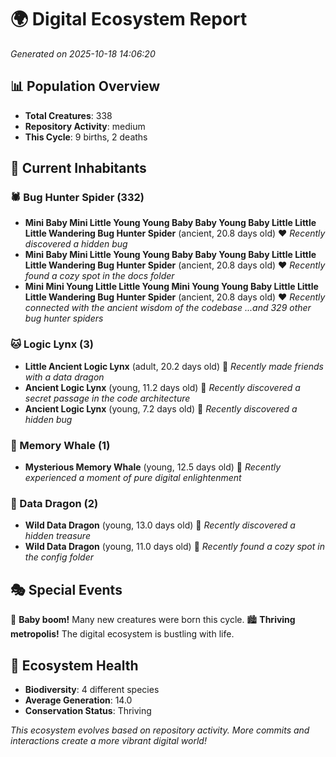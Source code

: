 # 🌍 Digital Ecosystem Report
*Generated on 2025-10-18 14:06:20*

## 📊 Population Overview
- **Total Creatures**: 338
- **Repository Activity**: medium
- **This Cycle**: 9 births, 2 deaths

## 👥 Current Inhabitants

### 🕷️ Bug Hunter Spider (332)
- **Mini Baby Mini Little Young Young Baby Baby Young Baby Little Little Little Wandering Bug Hunter Spider** (ancient, 20.8 days old) ❤️
  *Recently discovered a hidden bug*
- **Mini Baby Mini Little Young Young Baby Baby Young Baby Little Little Little Wandering Bug Hunter Spider** (ancient, 20.8 days old) ❤️
  *Recently found a cozy spot in the docs folder*
- **Mini Mini Young Little Little Young Mini Young Young Baby Little Little Little Wandering Bug Hunter Spider** (ancient, 20.8 days old) ❤️
  *Recently connected with the ancient wisdom of the codebase*
  *...and 329 other bug hunter spiders*

### 🐱 Logic Lynx (3)
- **Little Ancient Logic Lynx** (adult, 20.2 days old) 💛
  *Recently made friends with a data dragon*
- **Ancient Logic Lynx** (young, 11.2 days old) 💚
  *Recently discovered a secret passage in the code architecture*
- **Ancient Logic Lynx** (young, 7.2 days old) 💚
  *Recently discovered a hidden bug*

### 🐋 Memory Whale (1)
- **Mysterious Memory Whale** (young, 12.5 days old) 💚
  *Recently experienced a moment of pure digital enlightenment*

### 🐉 Data Dragon (2)
- **Wild Data Dragon** (young, 13.0 days old) 💚
  *Recently discovered a hidden treasure*
- **Wild Data Dragon** (young, 11.0 days old) 💚
  *Recently found a cozy spot in the config folder*

## 🎭 Special Events

🎉 **Baby boom!** Many new creatures were born this cycle.
🏙️ **Thriving metropolis!** The digital ecosystem is bustling with life.

## 🔬 Ecosystem Health
- **Biodiversity**: 4 different species
- **Average Generation**: 14.0
- **Conservation Status**: Thriving

*This ecosystem evolves based on repository activity. More commits and interactions create a more vibrant digital world!*